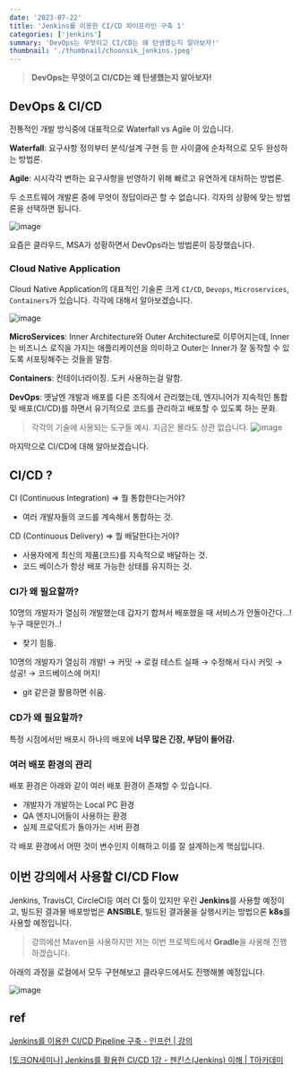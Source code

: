 ```yaml
---
date: '2023-07-22'
title: 'Jenkins를 이용한 CI/CD 파이프라인 구축 1'
categories: ['jenkins']
summary: 'DevOps는 무엇이고 CI/CD는 왜 탄생했는지 알아보자!'
thumbnail: './thumbnail/choonsik_jenkins.jpeg'
---
```


> **DevOps는 무엇이고 CI/CD는 왜 탄생했는지 알아보자!**

## DevOps & CI/CD

전통적인 개발 방식중에 대표적으로 Waterfall vs Agile 이 있습니다.

**Waterfall**: 요구사항 정의부터 분석/설계 구현 등 한 사이클에 순차적으로 모두 완성하는 방법론.

**Agile**: 시시각각 변하는 요구사항을 반영하기 위해 빠르고 유연하게 대처하는 방법론.

두 소프트웨어 개발론 중에 무엇이 정답이라곤 할 수 없습니다. 각자의 상황에 맞는 방법론을 선택하면 됩니다.

![image](https://github.com/KEEPER31337/Homepage-Back-R2/assets/26597702/1c591287-48d4-4e4e-98b5-6411d25c50a2)

요즘은 클라우드, MSA가 성황하면서 DevOps라는 방법론이 등장했습니다.

### Cloud Native Application

Cloud Native Application의 대표적인 기술론 크게 `CI/CD`, `Devops`, `Microservices`, `Containers`가 있습니다. 각각에 대해서 알아보겠습니다.

![image](https://github.com/KEEPER31337/Homepage-Back-R2/assets/26597702/3b016b56-673c-49d9-ab80-0e7de4df8bb3)

**MicroServices**: Inner Architecture와 Outer Architecture로 이루어지는데, Inner는 비즈니스 로직을 가지는 애플리케이션을 의미하고 Outer는 Inner가 잘 동작할 수 있도록 서포팅해주는 것들을 말함.

**Containers**: 컨테이너라이징. 도커 사용하는걸 말함.

**DevOps**: 옛날엔 개발과 배포를 다른 조직에서 관리했는데, 엔지니어가 지속적인 통합 및 배포(CI/CD)를 하면서 유기적으로 코드를 관리하고 배포할 수 있도록 하는 문화.

> 각각의 기술에 사용되는 도구들 예시. 지금은 몰라도 상관 없습니다.
> ![image](https://github.com/KEEPER31337/Homepage-Back-R2/assets/26597702/518b27fd-a8c8-475e-abce-ef29738fea80)

마지막으로 CI/CD에 대해 알아보겠습니다.

## CI/CD ?

CI (Continuous Integration) ⇒ 뭘 통합한다는거야?

- 여러 개발자들의 코드를 계속해서 통합하는 것.

CD (Continuous Delivery) ⇒ 뭘 배달한다는거야?

- 사용자에게 최신의 제품(코드)를 지속적으로 배달하는 것.
- 코드 베이스가 항상 배포 가능한 상태를 유지하는 것.

### CI가 왜 필요할까?

10명의 개발자가 열심히 개발했는데 갑자기 합쳐서 배포했을 때 서비스가 안돌아간다…! 누구 때문인가..!

- 찾기 힘듦.

10명의 개발자가 열심히 개발! → 커밋 → 로컬 테스트 실패 → 수정해서 다시 커밋 → 성공! → 코드베이스에 머지!

- git 같은걸 활용하면 쉬움.

### CD가 왜 필요할까?

특정 시점에서만 배포시 하나의 배포에 **너무 많은 긴장, 부담이 들어감.**

### 여러 배포 환경의 관리

배포 환경은 아래와 같이 여러 배포 환경이 존재할 수 있습니다.

- 개발자가 개발하는 Local PC 환경
- QA 엔지니어들이 사용하는 환경
- 실제 프로덕트가 돌아가는 서버 환경

각 배포 환경에서 어떤 것이 변수인지 이해하고 이를 잘 설계하는게 핵심입니다.

## 이번 강의에서 사용할 CI/CD Flow

Jenkins, TravisCI, CircleCI등 여러 CI 툴이 있지만 우린 **Jenkins**를 사용할 예정이고, 빌드된 결과물 배포방법은 **ANSIBLE**, 빌드된 결과물을 실행시키는 방법으론 **k8s**를 사용할 예정입니다.

> 강의에선 Maven을 사용하지만 저는 이번 프로젝트에서 **Gradle**을 사용해 진행하겠습니다.

아래의 과정을 로컬에서 모두 구현해보고 클라우드에서도 진행해볼 예정입니다.

![image](https://github.com/KEEPER31337/Homepage-Back-R2/assets/26597702/90a25b49-b8ce-4700-addb-d72556b0a739)

## ref

[Jenkins를 이용한 CI/CD Pipeline 구축 - 인프런 | 강의](https://www.inflearn.com/course/젠킨스-ci-cd-파이프라인/dashboard)

[[토크ON세미나] Jenkins를 활용한 CI/CD 1강 - 젠킨스(Jenkins) 이해 | T아카데미](https://www.youtube.com/watch?v=JPDKLgX5bRg)
